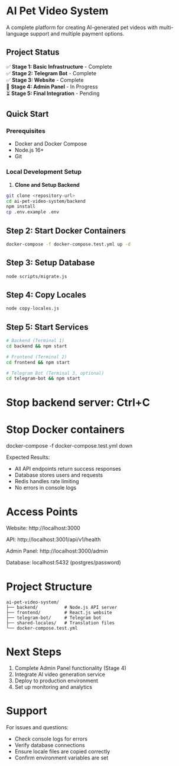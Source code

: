 # AI Pet Video System

A complete platform for creating AI-generated pet videos with multi-language support and multiple payment options.

## Project Status

✅ **Stage 1: Basic Infrastructure** - Complete  
✅ **Stage 2: Telegram Bot** - Complete  
✅ **Stage 3: Website** - Complete  
🔄 **Stage 4: Admin Panel** - In Progress  
⏳ **Stage 5: Final Integration** - Pending

## Quick Start

### Prerequisites

- Docker and Docker Compose
- Node.js 16+
- Git

### Local Development Setup

1. **Clone and Setup Backend**

```bash
git clone <repository-url>
cd ai-pet-video-system/backend
npm install
cp .env.example .env
```

## Step 2: Start Docker Containers

```bash
docker-compose -f docker-compose.test.yml up -d
```

## Step 3: Setup Database

```bash
node scripts/migrate.js
```

## Step 4: Copy Locales

```bash
node copy-locales.js
```

## Step 5: Start Services

```bash
# Backend (Terminal 1)
cd backend && npm start

# Frontend (Terminal 2)
cd frontend && npm start

# Telegram Bot (Terminal 3, optional)
cd telegram-bot && npm start
```

# Stop backend server: Ctrl+C

# Stop Docker containers

docker-compose -f docker-compose.test.yml down

Expected Results:

- All API endpoints return success responses
- Database stores users and requests
- Redis handles rate limiting
- No errors in console logs

# Access Points

Website: http://localhost:3000

API: http://localhost:3001/api/v1/health

Admin Panel: http://localhost:3000/admin

Database: localhost:5432 (postgres/password)

# Project Structure

```text
ai-pet-video-system/
├── backend/          # Node.js API server
├── frontend/         # React.js website
├── telegram-bot/     # Telegram bot
├── shared-locales/   # Translation files
└── docker-compose.test.yml
```

# Next Steps

1. Complete Admin Panel functionality (Stage 4)
2. Integrate AI video generation service
3. Deploy to production environment
4. Set up monitoring and analytics

# Support

For issues and questions:

- Check console logs for errors
- Verify database connections
- Ensure locale files are copied correctly
- Confirm environment variables are set
